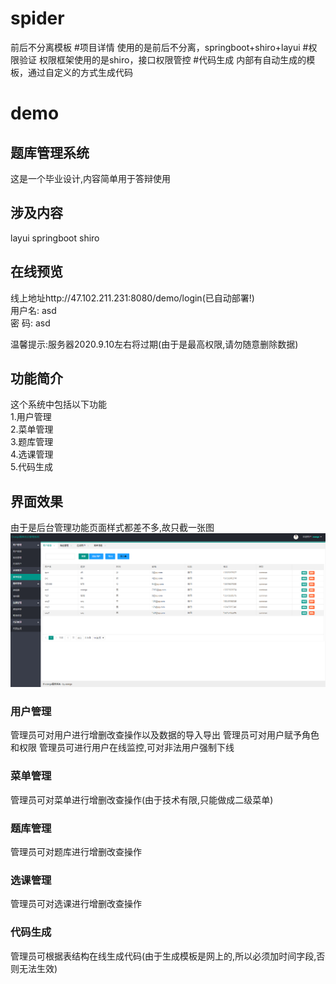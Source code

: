 # spider
前后不分离模板
#项目详情
使用的是前后不分离，springboot+shiro+layui
#权限验证
权限框架使用的是shiro，接口权限管控
#代码生成
内部有自动生成的模板，通过自定义的方式生成代码
# demo
## 题库管理系统
这是一个毕业设计,内容简单用于答辩使用


## 涉及内容
layui springboot shiro

## 在线预览
线上地址http://47.102.211.231:8080/demo/login(已自动部署!)<br>
用户名: asd<br>
密  码: asd<br>

温馨提示:服务器2020.9.10左右将过期(由于是最高权限,请勿随意删除数据)
  
## 功能简介
这个系统中包括以下功能
<br>
1.用户管理<br>
2.菜单管理<br>
3.题库管理<br>
4.选课管理<br>
5.代码生成<br>

## 界面效果
由于是后台管理功能页面样式都差不多,故只截一张图
 ![image](https://raw.githubusercontent.com/Orange1601281567/demo/master/src/main/resources/static/md/menu.png)
 
 
### 用户管理
管理员可对用户进行增删改查操作以及数据的导入导出
管理员可对用户赋予角色和权限
管理员可进行用户在线监控,可对非法用户强制下线


### 菜单管理
管理员可对菜单进行增删改查操作(由于技术有限,只能做成二级菜单)


 ### 题库管理
管理员可对题库进行增删改查操作


 ### 选课管理
管理员可对选课进行增删改查操作


 ### 代码生成
管理员可根据表结构在线生成代码(由于生成模板是网上的,所以必须加时间字段,否则无法生效)





